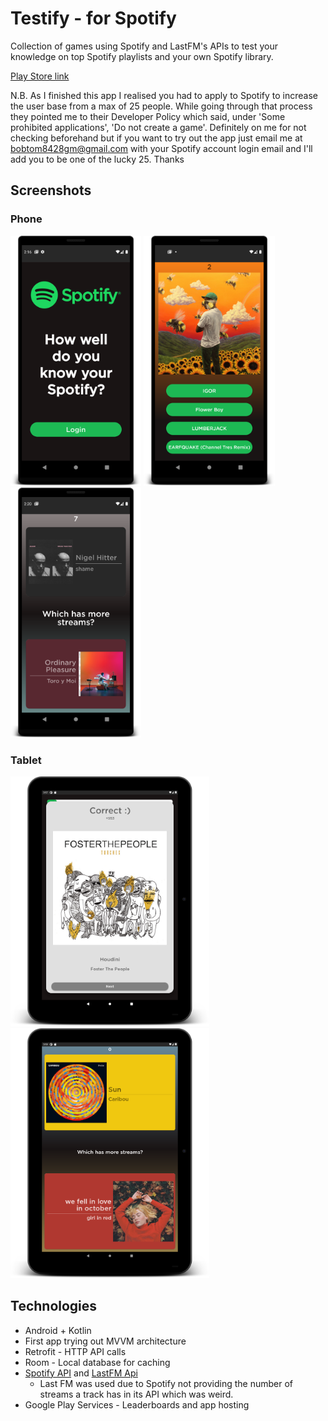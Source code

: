 # Testify - for Spotify
Collection of games using Spotify and LastFM's APIs to test your knowledge on top Spotify playlists and your own Spotify library.

[Play Store link](https://play.google.com/store/apps/details?id=com.tom.spotifygamev3)

N.B. As I finished this app I realised you had to apply to Spotify to increase the user base from a max of 25 people. While going through that process they pointed me to their Developer Policy which said, under 'Some prohibited applications', 'Do not create a game'. Definitely on me for not checking beforehand but if you want to try out the app just email me at bobtom8428gm@gmail.com with your Spotify account login email and I'll add you to be one of the lucky 25. Thanks

## Screenshots
### Phone

<p float = "left">
  <img src="screenshots/phone/login.png" height = 400>
  <img src="screenshots/phone/album_cover.png" height = 400>
  <img src="screenshots/phone/higher_lower.png" height = 400>
</p>

### Tablet

<p float = " left">
  <img src="screenshots/tablet/beat_intro10inch.png" height = 400>
  <img src="screenshots/tablet/higher_lower10inch.png" height = 400>
</p>

## Technologies
* Android + Kotlin
* First app trying out MVVM architecture
* Retrofit - HTTP API calls
* Room - Local database for caching
* [Spotify API](https://developer.spotify.com/discover/) and [LastFM Api](https://www.last.fm/api)
  * Last FM was used due to Spotify not providing the number of streams a track has in its API which was weird.
* Google Play Services - Leaderboards and app hosting
